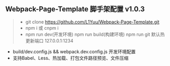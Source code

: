 <h2>Webpack-Page-Template 脚手架配置 v1.0.3</h2>

> + git clone https://github.com/L1Yuu/Webpack-Page-Template.git
> + npm i  或  cnpm i
> + npm run dev(开发环境)  npm run build(构建环境) npm run git  默认热更新端口 127.0.0.1:1234

+ build/dev.config.js && webpack.dev.config.js 开发环境配置
+ 支持Babel、Less、热加载、打包文件路径预览、文件压缩
